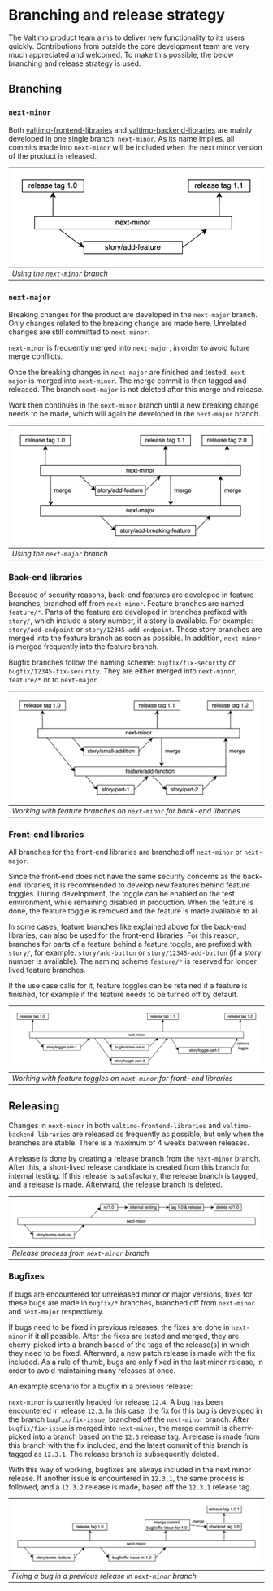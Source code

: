 # Branching and release strategy

The Valtimo product team aims to deliver new functionality to its users quickly. Contributions from outside the core development team are very much appreciated and welcomed. To make this possible, the below branching and release strategy is used.

## Branching

### `next-minor`

Both [valtimo-frontend-libraries](https://github.com/valtimo-platform/valtimo-frontend-libraries) and [valtimo-backend-libraries](https://github.com/valtimo-platform/valtimo-backend-libraries/) are mainly developed in one single branch: `next-minor`. As its name implies, all commits made into `next-minor` will be included when the next minor version of the product is released.

| ![next-minor scenario](../contributing/resources/next-minor.png) |
| ---------------------------------------------------------------- |
| _Using the `next-minor` branch_                                  |

### `next-major`

Breaking changes for the product are developed in the `next-major` branch. Only changes related to the breaking change are made here. Unrelated changes are still committed to `next-minor`.

`next-minor` is frequently merged into `next-major`, in order to avoid future merge conflicts.

Once the breaking changes in `next-major` are finished and tested, `next-major` is merged into `next-minor`. The merge commit is then tagged and released. The branch `next-major` is not deleted after this merge and release.

Work then continues in the `next-minor` branch until a new breaking change needs to be made, which will again be developed in the `next-major` branch.

| ![next-major scenario](../contributing/resources/next-major.png) |
| ---------------------------------------------------------------- |
| _Using the `next-major` branch_                                  |

### Back-end libraries

Because of security reasons, back-end features are developed in feature branches, branched off from `next-minor`. Feature branches are named `feature/*`. Parts of the feature are developed in branches prefixed with `story/`, which include a story number, if a story is available. For example: `story/add-endpoint` or `story/12345-add-endpoint`. These story branches are merged into the feature branch as soon as possible. In addition, `next-minor` is merged frequently into the feature branch.

Bugfix branches follow the naming scheme: `bugfix/fix-security` or `bugfix/12345-fix-security`. They are either merged into `next-minor`, `feature/*` or to `next-major`.

| ![back-end libraries scenario](../contributing/resources/backend-libraries.png) |
| ------------------------------------------------------------------------------- |
| _Working with feature branches on `next-minor` for back-end libraries_          |

### Front-end libraries

All branches for the front-end libraries are branched off `next-minor` or `next-major`.

Since the front-end does not have the same security concerns as the back-end libraries, it is recommended to develop new features behind feature toggles. During development, the toggle can be enabled on the test environment, while remaining disabled in production. When the feature is done, the feature toggle is removed and the feature is made available to all.

In some cases, feature branches like explained above for the back-end libraries, can also be used for the front-end libraries. For this reason, branches for parts of a feature behind a feature toggle, are prefixed with `story/`, for example: `story/add-button` or `story/12345-add-button` (if a story number is available). The naming scheme `feature/*` is reserved for longer lived feature branches.

If the use case calls for it, feature toggles can be retained if a feature is finished, for example if the feature needs to be turned off by default.

| ![front-end libraries scenario](../contributing/resources/frontend-libraries.png) |
| --------------------------------------------------------------------------------- |
| _Working with feature toggles on `next-minor` for front-end libraries_            |

## Releasing

Changes in `next-minor` in both `valtimo-frontend-libraries` and `valtimo-backend-libraries` are released as frequently as possible, but only when the branches are stable. There is a maximum of 4 weeks between releases.

A release is done by creating a release branch from the `next-minor` branch. After this, a short-lived release candidate is created from this branch for internal testing. If this release is satisfactory, the release branch is tagged, and a release is made. Afterward, the release branch is deleted.

| ![release scenario](../contributing/resources/releasing.png) |
| ------------------------------------------------------------ |
| _Release process from `next-minor` branch_                   |

### Bugfixes

If bugs are encountered for unreleased minor or major versions, fixes for these bugs are made in `bugfix/*` branches, branched off from `next-minor` and `next-major` respectively.

If bugs need to be fixed in previous releases, the fixes are done in `next-minor` if it all possible. After the fixes are tested and merged, they are cherry-picked into a branch based of the tags of the release(s) in which they need to be fixed. Afterward, a new patch release is made with the fix included. As a rule of thumb, bugs are only fixed in the last minor release, in order to avoid maintaining many releases at once.

An example scenario for a bugfix in a previous release:

`next-minor` is currently headed for release `12.4`. A bug has been encountered in release `12.3`. In this case, the fix for this bug is developed in the branch `bugfix/fix-issue`, branched off the `next-minor` branch. After `bugfix/fix-issue` is merged into `next-minor`, the merge commit is cherry-picked into a branch based on the `12.3` release tag. A release is made from this branch with the fix included, and the latest commit of this branch is tagged as `12.3.1`. The release branch is subsequently deleted.

With this way of working, bugfixes are always included in the next minor release. If another issue is encountered in `12.3.1`, the same process is followed, and a `12.3.2` release is made, based off the `12.3.1` release tag.

| ![bugfixing scenario](../contributing/resources/bugfixing.png) |
| -------------------------------------------------------------- |
| _Fixing a bug in a previous release in `next-minor` branch_    |
